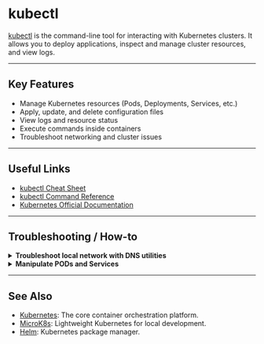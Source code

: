# kubectl

[kubectl](https://kubernetes.io/docs/reference/kubectl/) is the command-line tool for interacting with Kubernetes clusters. It allows you to deploy applications, inspect and manage cluster resources, and view logs.

---

## Key Features

- Manage Kubernetes resources (Pods, Deployments, Services, etc.)
- Apply, update, and delete configuration files
- View logs and resource status
- Execute commands inside containers
- Troubleshoot networking and cluster issues

---

## Useful Links

- [kubectl Cheat Sheet](https://kubernetes.io/docs/reference/kubectl/cheatsheet/)
- [kubectl Command Reference](https://kubernetes.io/docs/reference/generated/kubectl/kubectl-commands)
- [Kubernetes Official Documentation](https://kubernetes.io/docs/)

---

## Troubleshooting / How-to

<details>
<summary><strong>Troubleshoot local network with DNS utilities</strong></summary>

**[Run on host terminal]**
```shell
kubectl run -i --tty debian-debug-pod --image=debian --rm --restart=Never -- bash
```

**[Run inside debian-debug-pod]**
```sh
apt-get update && apt-get install -y dnsutils curl iproute2

# Check your network configuration
ip addr
ip route

# Find your search domain (from /etc/resolv.conf)
grep '^search' /etc/resolv.conf

# Use nslookup to resolve a local domain
nslookup <local-domain>

# Use curl to test access to a local URL
curl http://<local-url>

# Use curl to connect to another pod by its service name (example: my-service in the same namespace)
curl http://my-service:8080
# Or, using the full cluster DNS name (example: my-service in namespace 'foo')
curl http://my-service.foo.svc.cluster.local:8080
```

**[Run on host terminal]**
You can list all available services in your namespace with:
```shell
kubectl get services
```

This allows you to use tools like `nslookup`, `dig`, `host`, `curl`, and `ip` for DNS and network troubleshooting inside your cluster.

**If you want to enter an existing pod:**
**[Run on host terminal]**
1. Find the running pod name:
   ```shell
   kubectl get pods
   ```
2. Re-enter the pod with:
   ```shell
   kubectl exec -it debian-debug-pod -- bash
   ```

**Check if CoreDNS pods are running:**
**[Run on host terminal]**
```shell
kubectl get pods -n kube-system -l k8s-app=kube-dns
```
Ensure that the CoreDNS pods are up and running in the `kube-system` namespace.

**Check CoreDNS logs for warnings or errors:**
**[Run on host terminal]**
```shell
kubectl logs -n kube-system -l k8s-app=kube-dns
```
> If you see repeated warnings like:
> `[WARNING] No files matching import glob pattern: custom/*.override`
> `[WARNING] No files matching import glob pattern: custom/*.server`
> These indicate that CoreDNS is trying to import custom configuration files that do not exist. This is usually harmless unless you expect custom DNS overrides or server configs. If you do not use these customizations, you can ignore these warnings. If you expect custom DNS behavior, check your CoreDNS ConfigMap for missing or misconfigured import statements.

</details>

<details>
<summary><strong>Manipulate PODs and Services</strong></summary>

**[Run on host terminal]**

- List all pods in the current namespace:
  ```shell
  kubectl get pods
  ```

- List all pods in a specific namespace:
  ```shell
  kubectl get pods -n <namespace>
  ```

- Stop (delete) a pod by name:
  ```shell
  kubectl delete pod <pod-name>
  ```

- Enter an existing pod with an interactive shell:
  ```shell
  kubectl exec -it <pod-name> -- bash
  ```
  If the pod does not have bash, you can try:
  ```shell
  kubectl exec -it <pod-name> -- sh
  ```

- Show environment variables of a pod (using env command inside the pod):
  ```shell
  kubectl exec <pod-name> -- printenv
  ```
  Or, for a specific container in a pod:
  ```shell
  kubectl exec <pod-name> -c <container-name> -- printenv
  ```

Replace `<namespace>`, `<pod-name>`, and `<container-name>` with your actual namespace, pod, and container names.

</details>


---

## See Also

- [Kubernetes](./kubernetes.md): The core container orchestration platform.
- [MicroK8s](./microk8s.md): Lightweight Kubernetes for local development.
- [Helm](./helm.md): Kubernetes package manager.
